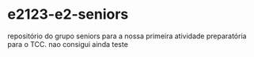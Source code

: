 # e2123-e2-seniors
repositório do grupo seniors para a nossa primeira atividade preparatória para o TCC.
nao consigui ainda teste
